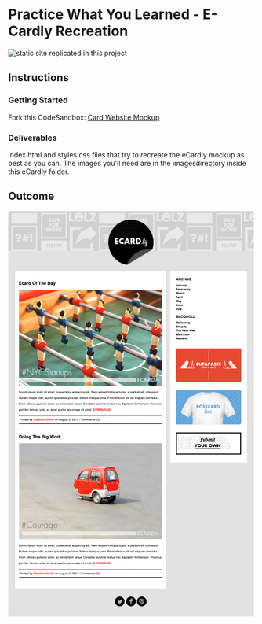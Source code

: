 # Practice What You Learned - E-Cardly Recreation
![static site replicated in this project](https://ps-rtt-sei.herokuapp.com/assets/screenshot-final.png)

## Instructions
### Getting Started
Fork this CodeSandbox: [Card Website Mockup](https://codesandbox.io/s/immutable-waterfall-refjo3)

### Deliverables
index.html and styles.css files that try to recreate the eCardly mockup as best as you can. The images you'll need are in the imagesdirectory inside this eCardly folder.

## Outcome
![screenshot of replicated site](imgs/eCardlyRecreation.png)